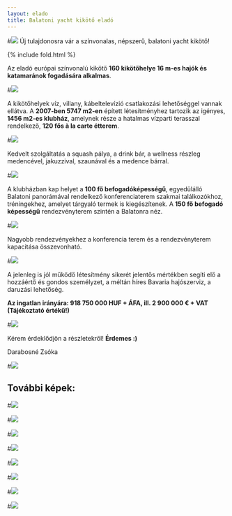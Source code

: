 ```yaml
---
layout: elado
title: Balatoni yacht kikötő eladó
---
```


#![](http://i.imgur.com/4232j52.jpg) Új tulajdonosra vár a színvonalas, népszerű, balatoni yacht kikötő!

{% include fold.html %}

Az eladó európai színvonalú kikötő **160 kikötőhelye 16 m-es hajók és katamaránok fogadására alkalmas**. 

#![](http://i.imgur.com/GSzHX3q.jpg)

A kikötőhelyek víz, villany, kábeltelevízió csatlakozási lehetőséggel vannak ellátva. 
A **2007-ben 5747 m2-en** épített létesítményhez tartozik az igényes, **1456 m2-es klubház**, amelynek része a hatalmas vízparti terasszal rendelkező, **120 fős à la carte étterem**.

#![](http://i.imgur.com/6zbfmva.jpg)

Kedvelt szolgáltatás a squash pálya, a drink bár, a wellness részleg medencével, jakuzzival, szaunával és a medence bárral. 

#![](http://i.imgur.com/aOyzwiY.jpg)

A klubházban kap helyet a **100 fő befogadóképességű**, egyedülálló Balatoni panorámával rendelkező konferenciaterem szakmai találkozókhoz, tréningekhez, amelyet tárgyaló termek is kiegészítenek.
A **150 fő befogadó képességű** rendezvényterem szintén a Balatonra néz.

#![](http://i.imgur.com/IpHfYwz.jpg)

Nagyobb rendezvényekhez a konferencia terem és a rendezvényterem kapacitása összevonható.

#![](http://i.imgur.com/OkRsLei.jpg)

A jelenleg is jól működő létesítmény sikerét jelentős mértékben segíti elő a hozzáértő és gondos személyzet, a méltán híres Bavaria hajószerviz, a daruzási lehetőség.

**Az ingatlan irányára: 918 750 000 HUF + ÁFA, ill. 2 900 000 € + VAT (Tájékoztató értékű!)**

#![](http://i.imgur.com/YuteIF0.jpg)

Kérem érdeklődjön a részletekről! **Érdemes :)**  

Darabosné Zsóka

#![](http://i.imgur.com/rzg6t1q.jpg) 

## További képek:

#![](http://i.imgur.com/4232j52.jpg)

#![](http://i.imgur.com/dg29HXP.jpg)

#![](http://i.imgur.com/jObuTs7.jpg)

#![](http://i.imgur.com/zNbA6K1.jpg)

#![](http://i.imgur.com/63sfD3H.jpg)

#![](http://i.imgur.com/nBX3un7.jpg)

#![](http://i.imgur.com/0VaClLt.jpg)

#![](http://i.imgur.com/3vtUCSi.jpg)
